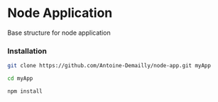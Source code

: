 # Node Application
Base structure for node application

### Installation

``` sh
git clone https://github.com/Antoine-Demailly/node-app.git myApp
```
``` sh
cd myApp
```
``` sh
npm install
```
